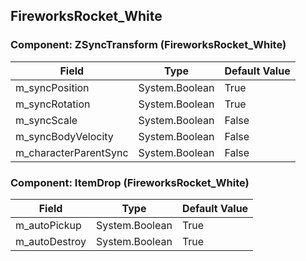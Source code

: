 ## FireworksRocket_White

### Component: ZSyncTransform (FireworksRocket_White)

|Field|Type|Default Value|
|-----|----|-------------|
|m_syncPosition|System.Boolean|True|
|m_syncRotation|System.Boolean|True|
|m_syncScale|System.Boolean|False|
|m_syncBodyVelocity|System.Boolean|False|
|m_characterParentSync|System.Boolean|False|

### Component: ItemDrop (FireworksRocket_White)

|Field|Type|Default Value|
|-----|----|-------------|
|m_autoPickup|System.Boolean|True|
|m_autoDestroy|System.Boolean|True|

